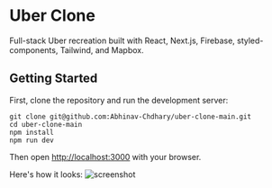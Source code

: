 # Uber Clone

Full-stack Uber recreation built with React, Next.js, Firebase, styled-components, Tailwind, and Mapbox.

## Getting Started

First, clone the repository and run the development server:

```
git clone git@github.com:Abhinav-Chdhary/uber-clone-main.git
cd uber-clone-main
npm install
npm run dev
```

Then open [http://localhost:3000](http://localhost:3000) with your browser.

Here's how it looks:
![screenshot](https://i.ibb.co/RQN8Vq5/file-2024-01-09-04-28-21.png)
